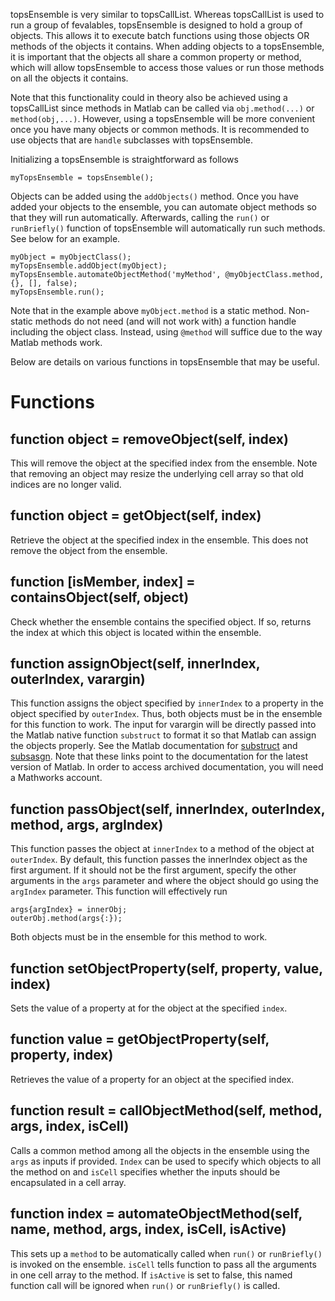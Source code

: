 topsEnsemble is very similar to topsCallList. Whereas topsCallList is used to run a group of fevalables, topsEnsemble is designed to hold a group of objects. This allows it to execute batch functions using those objects OR methods of the objects it contains. When adding objects to a topsEnsemble, it is important that the objects all share a common property or method, which will allow topsEnsemble to access those values or run those methods on all the objects it contains. 

Note that this functionality could in theory also be achieved using a topsCallList since methods in Matlab can be called via `obj.method(...)` or `method(obj,...)`. However, using a topsEnsemble will be more convenient once you have many objects or common methods. It is recommended to use objects that are `handle` subclasses with topsEnsemble.

Initializing a topsEnsemble is straightforward as follows
```
myTopsEnsemble = topsEnsemble();
```

Objects can be added using the `addObjects()` method. Once  you have added your objects to the ensemble, you can automate object methods so that they will run automatically. Afterwards, calling the `run()` or `runBriefly()` function of topsEnsemble will automatically run such methods. See below for an example.

```
myObject = myObjectClass();
myTopsEnsemble.addObject(myObject);
myTopsEnsemble.automateObjectMethod('myMethod', @myObjectClass.method, {}, [], false);
myTopsEnsemble.run();
```
Note that in the example above `myObject.method` is a static method. Non-static methods do not need (and will not work with) a function handle including the object class. Instead, using `@method` will suffice due to the way Matlab methods work.

Below are details on various functions in topsEnsemble that may be useful.
# Functions
## function object = removeObject(self, index)
This will remove the object at the specified index from the ensemble. Note that removing an object may resize the underlying cell array so that old indices are no longer valid.

## function object = getObject(self, index)
Retrieve the object at the specified index in the ensemble. This does not remove the object from the ensemble.

## function [isMember, index] = containsObject(self, object)
Check whether the ensemble contains the specified object. If so, returns the index at which this object is located within the ensemble.

## function assignObject(self, innerIndex, outerIndex, varargin)
This function assigns the object specified by `innerIndex` to a property in the object specified by `outerIndex`. Thus, both objects must be in the ensemble for this function to work. The input for varargin will be directly passed into the Matlab native function `substruct` to format it so that Matlab can assign the objects properly. See the Matlab documentation for [substruct](https://www.mathworks.com/help/matlab/ref/substruct.html) and [subsasgn](https://www.mathworks.com/help/matlab/ref/subsasgn.html?s_tid=doc_ta). Note that these links point to the documentation for the latest version of Matlab. In order to access archived documentation, you will need a Mathworks account.

## function passObject(self, innerIndex, outerIndex, method, args, argIndex)
This function passes the object at `innerIndex` to a method of the object at `outerIndex`. By default, this function passes the innerIndex object as the first argument. If it should not be the first argument, specify the other arguments in the `args` parameter and where the object should go using the `argIndex` parameter. This function will effectively run
```
args{argIndex} = innerObj;
outerObj.method(args{:});
```
Both objects must be in the ensemble for this method to work.

## function setObjectProperty(self, property, value, index)
Sets the value of a property at for the object at the specified `index`.

## function value = getObjectProperty(self, property, index)
Retrieves the value of a property for an object at the specified index.

## function result = callObjectMethod(self, method, args, index, isCell)
Calls a common method among all the objects in the ensemble using the `args` as inputs if provided. `Index` can be used to specify which objects to all the method on and `isCell` specifies whether the inputs should be encapsulated in a cell array.

## function index = automateObjectMethod(self, name, method, args, index, isCell, isActive)
This sets up a `method` to be automatically called when `run()` or `runBriefly()` is invoked on the ensemble. `isCell` tells function to pass all the arguments in one cell array to the method. If `isActive` is set to false, this named function call will be ignored when `run()` or `runBriefly()` is called.